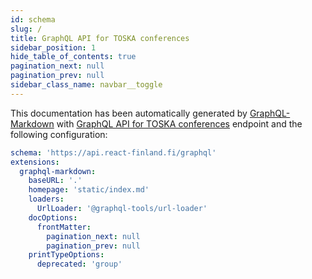 ```yaml
---
id: schema
slug: /
title: GraphQL API for TOSKA conferences
sidebar_position: 1
hide_table_of_contents: true
pagination_next: null
pagination_prev: null
sidebar_class_name: navbar__toggle
---
```


This documentation has been automatically generated by [GraphQL-Markdown](https://graphql-markdown.github.io) with [GraphQL API for TOSKA conferences](https://github.com/ReactFinland/graphql-api) endpoint and the following configuration:

```yaml title=".graphqlrc"
schema: 'https://api.react-finland.fi/graphql'
extensions:
  graphql-markdown:
    baseURL: '.'
    homepage: 'static/index.md'
    loaders:
      UrlLoader: '@graphql-tools/url-loader'
    docOptions:
      frontMatter:
        pagination_next: null
        pagination_prev: null
    printTypeOptions:
      deprecated: 'group'
```
